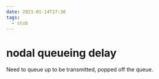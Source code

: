 ```yaml
---
date: 2021-01-14T17:38
tags: 
  - stub
---
```


# nodal queueing delay

Need to queue up to be transmitted, popped off the queue.
